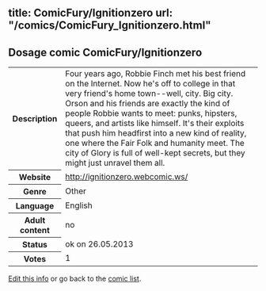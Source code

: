title: ComicFury/Ignitionzero
url: "/comics/ComicFury_Ignitionzero.html"
---
Dosage comic ComicFury/Ignitionzero
-----------------------------------------

<p id="msg"></p>
<script type="text/javascript">
if (window.location.search === '?edit_info_mail=sent_ok') {
  var elem = document.getElementById("msg");
  elem.innerHTML = 'Edited information sucessfully sent for review, which is usually done daily. Thanks!';
  elem.className = 'ok';
}
</script>
<table class="comicinfo">
<tr>
<th>Description</th><td>Four years ago, Robbie Finch met his best friend on the Internet. Now he's off to college in that very friend's home town--well, city. Big city. Orson and his friends are exactly the kind of people Robbie wants to meet: punks, hipsters, queers, and artists like himself. It's their exploits that push him headfirst into a new kind of reality, one where the Fair Folk and humanity meet. The city of Glory is full of well-kept secrets, but they might just unravel them all.</td>
</tr>
<tr>
<th>Website</th><td><a href="http://ignitionzero.webcomic.ws/">http://ignitionzero.webcomic.ws/</a></td>
</tr>
<tr>
<th>Genre</th><td>Other</td>
</tr>
<tr>
<th>Language</th><td>English</td>
</tr>
<tr>
<th>Adult content</th><td>no</td>
</tr>
<tr>
<th>Status</th><td>ok on 26.05.2013</td>
</tr>
<tr>
<th>Votes</th><td>1</td>
</tr>
</table>

[Edit this info](ComicFury_Ignitionzero_edit.html) or go back to the [comic list](../comic-index.html).
